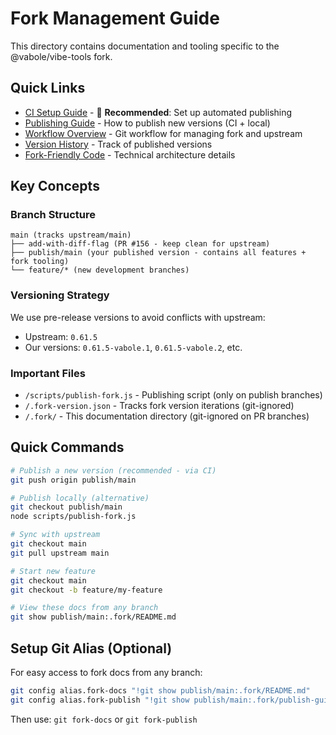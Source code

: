 # Fork Management Guide

This directory contains documentation and tooling specific to the @vabole/vibe-tools fork.

## Quick Links

- [CI Setup Guide](./setup-ci.md) - 🚀 **Recommended**: Set up automated publishing
- [Publishing Guide](./publish-guide.md) - How to publish new versions (CI + local)
- [Workflow Overview](./workflow.md) - Git workflow for managing fork and upstream
- [Version History](./version-log.md) - Track of published versions
- [Fork-Friendly Code](./fork-friendly-code.md) - Technical architecture details

## Key Concepts

### Branch Structure

```
main (tracks upstream/main)
├── add-with-diff-flag (PR #156 - keep clean for upstream)
├── publish/main (your published version - contains all features + fork tooling)
└── feature/* (new development branches)
```

### Versioning Strategy

We use pre-release versions to avoid conflicts with upstream:
- Upstream: `0.61.5`
- Our versions: `0.61.5-vabole.1`, `0.61.5-vabole.2`, etc.

### Important Files

- `/scripts/publish-fork.js` - Publishing script (only on publish branches)
- `/.fork-version.json` - Tracks fork version iterations (git-ignored)
- `/.fork/` - This documentation directory (git-ignored on PR branches)

## Quick Commands

```bash
# Publish a new version (recommended - via CI)
git push origin publish/main

# Publish locally (alternative)
git checkout publish/main
node scripts/publish-fork.js

# Sync with upstream
git checkout main
git pull upstream main

# Start new feature
git checkout main
git checkout -b feature/my-feature

# View these docs from any branch
git show publish/main:.fork/README.md
```

## Setup Git Alias (Optional)

For easy access to fork docs from any branch:

```bash
git config alias.fork-docs "!git show publish/main:.fork/README.md"
git config alias.fork-publish "!git show publish/main:.fork/publish-guide.md"
```

Then use: `git fork-docs` or `git fork-publish`